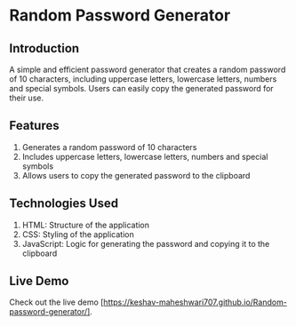 # Random Password Generator

## Introduction

A simple and efficient password generator that creates a random password of 10 characters, including uppercase letters, lowercase letters, numbers and special symbols. Users can easily copy the generated password for their use.

## Features

1. Generates a random password of 10 characters
2. Includes uppercase letters, lowercase letters, numbers and special symbols
3. Allows users to copy the generated password to the clipboard

## Technologies Used

1. HTML: Structure of the application
2. CSS: Styling of the application
3. JavaScript: Logic for generating the password and copying it to the clipboard

## Live Demo

Check out the live demo [https://keshav-maheshwari707.github.io/Random-password-generator/].
